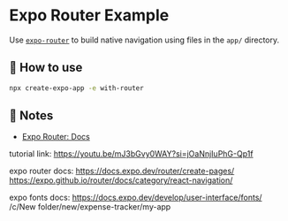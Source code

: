 # Expo Router Example

Use [`expo-router`](https://docs.expo.dev/router/introduction/) to build native navigation using files in the `app/` directory.

## 🚀 How to use

```sh
npx create-expo-app -e with-router
```

## 📝 Notes

- [Expo Router: Docs](https://docs.expo.dev/router/introduction/)

tutorial link:
https://youtu.be/mJ3bGvy0WAY?si=jOaNnjIuPhG-Qp1f

expo router docs:
https://docs.expo.dev/router/create-pages/
https://expo.github.io/router/docs/category/react-navigation/

expo fonts docs:
https://docs.expo.dev/develop/user-interface/fonts/
/c/New folder/new/expense-tracker/my-app

